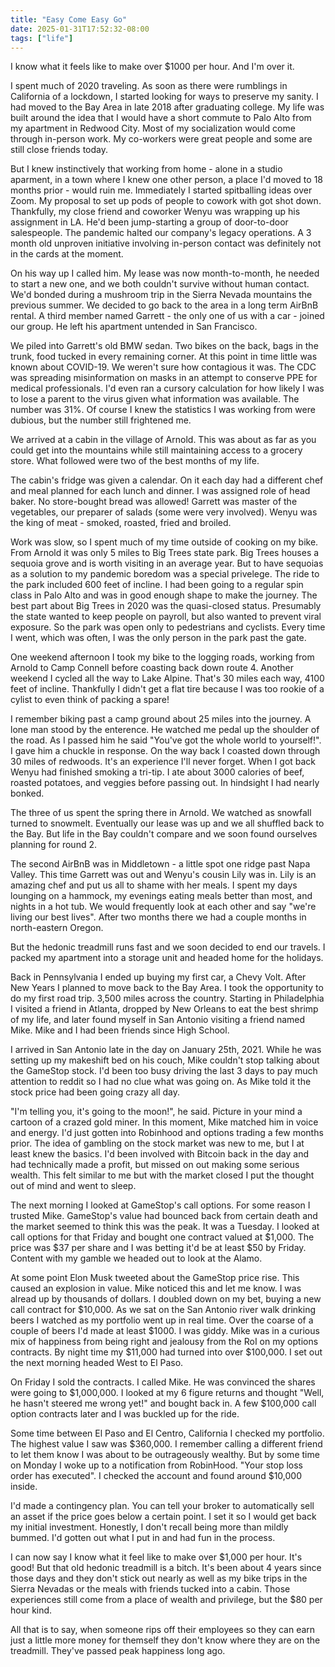 ```yaml
---
title: "Easy Come Easy Go"
date: 2025-01-31T17:52:32-08:00
tags: ["life"]
---
```


I know what it feels like to make over $1000 per hour. And I'm over it.

I spent much of 2020 traveling. As soon as there were rumblings in California of a lockdown, I started looking for ways to preserve my sanity. I had moved to the Bay Area in late 2018 after graduating college. My life was built around the idea that I would have a short commute to Palo Alto from my apartment in Redwood City. Most of my socialization would come through in-person work. My co-workers were great people and some are still close friends today.

But I knew instinctively that working from home - alone in a studio aparment, in a town where I knew one other person, a place I'd moved to 18 months prior - would ruin me. Immediately I started spitballing ideas over Zoom. My proposal to set up pods of people to cowork with got shot down. Thankfully, my close friend and coworker Wenyu was wrapping up his assignment in LA. He'd been jump-starting a group of door-to-door salespeople. The pandemic halted our company's legacy operations. A 3 month old unproven initiative involving in-person contact was definitely not in the cards at the moment.

On his way up I called him. My lease was now month-to-month, he needed to start a new one, and we both couldn't survive without human contact. We'd bonded during a mushroom trip in the Sierra Nevada mountains the previous summer. We decided to go back to the area in a long term AirBnB rental. A third member named Garrett - the only one of us with a car - joined our group. He left his apartment untended in San Francisco.

We piled into Garrett's old BMW sedan. Two bikes on the back, bags in the trunk, food tucked in every remaining corner. At this point in time little was known about COVID-19. We weren't sure how contagious it was. The CDC was spreading misinformation on masks in an attempt to conserve PPE for medical professionals. I'd even ran a cursory calculation for how likely I was to lose a parent to the virus given what information was available. The number was 31%. Of course I knew the statistics I was working from were dubious, but the number still frightened me.

We arrived at a cabin in the village of Arnold. This was about as far as you could get into the mountains while still maintaining access to a grocery store. What followed were two of the best months of my life.

The cabin's fridge was given a calendar. On it each day had a different chef and meal planned for each lunch and dinner. I was assigned role of head baker. No store-bought bread was allowed! Garrett was master of the vegetables, our preparer of salads (some were very involved). Wenyu was the king of meat - smoked, roasted, fried and broiled.

Work was slow, so I spent much of my time outside of cooking on my bike. From Arnold it was only 5 miles to Big Trees state park. Big Trees houses a sequoia grove and is worth visiting in an average year. But to have sequoias as a solution to my pandemic boredom was a special privelege. The ride to the park included 600 feet of incline. I had been going to a regular spin class in Palo Alto and was in good enough shape to make the journey. The best part about Big Trees in 2020 was the quasi-closed status. Presumably the state wanted to keep people on payroll, but also wanted to prevent viral exposure. So the park was open only to pedestrians and cyclists. Every time I went, which was often, I was the only person in the park past the gate.

One weekend afternoon I took my bike to the logging roads, working from Arnold to Camp Connell before coasting back down route 4. Another weekend I cycled all the way to Lake Alpine. That's 30 miles each way, 4100 feet of incline. Thankfully I didn't get a flat tire because I was too rookie of a cylist to even think of packing a spare!

I remember biking past a camp ground about 25 miles into the journey. A lone man stood by the enterence. He watched me pedal up the shoulder of the road. As I passed him he said "You've got the whole world to yourself!". I gave him a chuckle in response. On the way back I coasted down through 30 miles of redwoods. It's an experience I'll never forget. When I got back Wenyu had finished smoking a tri-tip. I ate about 3000 calories of beef, roasted potatoes, and veggies before passing out. In hindsight I had nearly bonked.

The three of us spent the spring there in Arnold. We watched as snowfall turned to snowmelt. Eventually our lease was up and we all shuffled back to the Bay. But life in the Bay couldn't compare and we soon found ourselves planning for round 2.

The second AirBnB was in Middletown - a little spot one ridge past Napa Valley. This time Garrett was out and Wenyu's cousin Lily was in. Lily is an amazing chef and put us all to shame with her meals. I spent my days lounging on a hammock, my evenings eating meals better than most, and nights in a hot tub. We would frequently look at each other and say "we're living our best lives". After two months there we had a couple months in north-eastern Oregon.

But the hedonic treadmill runs fast and we soon decided to end our travels. I packed my apartment into a storage unit and headed home for the holidays.

Back in Pennsylvania I ended up buying my first car, a Chevy Volt. After New Years I planned to move back to the Bay Area. I took the opportunity to do my first road trip. 3,500 miles across the country. Starting in Philadelphia I visited a friend in Atlanta, dropped by New Orleans to eat the best shrimp of my life, and later found myself in San Antonio visiting a friend named Mike. Mike and I had been friends since High School.

I arrived in San Antonio late in the day on January 25th, 2021. While he was setting up my makeshift bed on his couch, Mike couldn't stop talking about the GameStop stock. I'd been too busy driving the last 3 days to pay much attention to reddit so I had no clue what was going on. As Mike told it the stock price had been going crazy all day.

"I'm telling you, it's going to the moon!", he said. Picture in your mind a cartoon of a crazed gold miner. In this moment, Mike matched him in voice and energy. I'd just gotten into Robinhood and options trading a few months prior. The idea of gambling on the stock market was new to me, but I at least knew the basics. I'd been involved with Bitcoin back in the day and had technically made a profit, but missed on out making some serious wealth. This felt similar to me but with the market closed I put the thought out of mind and went to sleep.

The next morning I looked at GameStop's call options. For some reason I trusted Mike. GameStop's value had bounced back from certain death and the market seemed to think this was the peak. It was a Tuesday. I looked at call options for that Friday and bought one contract valued at $1,000. The price was $37 per share and I was betting it'd be at least $50 by Friday. Content with my gamble we headed out to look at the Alamo.

At some point Elon Musk tweeted about the GameStop price rise. This caused an explosion in value. Mike noticed this and let me know. I was alread up by thousands of dollars. I doubled down on my bet, buying a new call contract for $10,000. As we sat on the San Antonio river walk drinking beers I watched as my portfolio went up in real time. Over the coarse of a couple of beers I'd made at least $1000. I was giddy. Mike was in a curious mix of happiness from being right and jealousy from the RoI on my options contracts. By night time my $11,000 had turned into over $100,000. I set out the next morning headed West to El Paso.

On Friday I sold the contracts. I called Mike. He was convinced the shares were going to $1,000,000. I looked at my 6 figure returns and thought "Well, he hasn't steered me wrong yet!" and bought back in. A few $100,000 call option contracts later and I was buckled up for the ride.

Some time between El Paso and El Centro, California I checked my portfolio. The highest value I saw was $360,000. I remember calling a different friend to let them know I was about to be outrageously wealthy. But by some time on Monday I woke up to a notification from RobinHood. "Your stop loss order has executed". I checked the account and found around $10,000 inside.

I'd made a contingency plan. You can tell your broker to automatically sell an asset if the price goes below a certain point. I set it so I would get back my initial investment. Honestly, I don't recall being more than mildly bummed. I'd gotten out what I put in and had fun in the process.

I can now say I know what it feel like to make over $1,000 per hour. It's good! But that old hedonic treadmill is a bitch. It's been about 4 years since those days and they don't stick out nearly as well as my bike trips in the Sierra Nevadas or the meals with friends tucked into a cabin. Those experiences still come from a place of wealth and privilege, but the $80 per hour kind.

All that is to say, when someone rips off their employees so they can earn just a little more money for themself they don't know where they are on the treadmill. They've passed peak happiness long ago.
